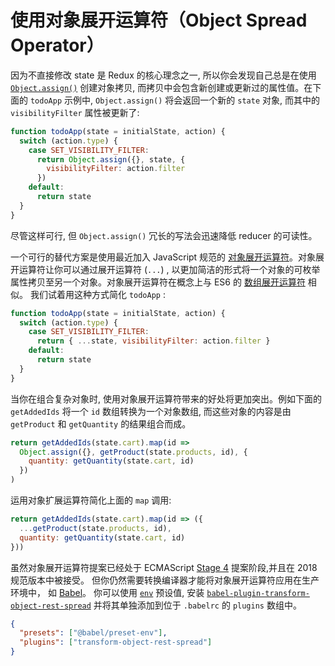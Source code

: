 # 使用对象展开运算符（Object Spread Operator）

因为不直接修改 state 是 Redux 的核心理念之一, 所以你会发现自己总是在使用 [`Object.assign()`](https://developer.mozilla.org/en/docs/Web/JavaScript/Reference/Global_Objects/Object/assign) 创建对象拷贝, 而拷贝中会包含新创建或更新过的属性值。在下面的 `todoApp` 示例中, `Object.assign()` 将会返回一个新的
`state` 对象, 而其中的 `visibilityFilter` 属性被更新了:

```javascript
function todoApp(state = initialState, action) {
  switch (action.type) {
    case SET_VISIBILITY_FILTER:
      return Object.assign({}, state, {
        visibilityFilter: action.filter
      })
    default:
      return state
  }
}
```

尽管这样可行, 但 `Object.assign()` 冗长的写法会迅速降低 reducer 的可读性。

一个可行的替代方案是使用最近加入 JavaScript 规范的 [对象展开运算符](https://github.com/tc39/proposal-object-rest-spread)。对象展开运算符让你可以通过展开运算符 (`...`) , 以更加简洁的形式将一个对象的可枚举属性拷贝至另一个对象。对象展开运算符在概念上与 ES6 的 [数组展开运算符](https://developer.mozilla.org/en-US/docs/Web/JavaScript/Reference/Operators/Spread_operator) 相似。 我们试着用这种方式简化 `todoApp` :

```javascript
function todoApp(state = initialState, action) {
  switch (action.type) {
    case SET_VISIBILITY_FILTER:
      return { ...state, visibilityFilter: action.filter }
    default:
      return state
  }
}
```

当你在组合复杂对象时, 使用对象展开运算符带来的好处将更加突出。例如下面的 `getAddedIds` 将一个 `id` 数组转换为一个对象数组, 而这些对象的内容是由 `getProduct` 和 `getQuantity` 的结果组合而成。

```javascript
return getAddedIds(state.cart).map(id =>
  Object.assign({}, getProduct(state.products, id), {
    quantity: getQuantity(state.cart, id)
  })
)
```

运用对象扩展运算符简化上面的 `map` 调用:

```javascript
return getAddedIds(state.cart).map(id => ({
  ...getProduct(state.products, id),
  quantity: getQuantity(state.cart, id)
}))
```

虽然对象展开运算符提案已经处于 ECMAScript [Stage 4](https://github.com/tc39/proposal-object-rest-spread#status-of-this-proposal) 提案阶段,并且在 2018 规范版本中被接受。 但你仍然需要转换编译器才能将对象展开运算符应用在生产环境中， 如 [Babel](http://babeljs.io/)。 你可以使用 [`env`](https://github.com/babel/babel/tree/master/packages/babel-preset-env) 预设值, 安装 [`babel-plugin-transform-object-rest-spread`](http://babeljs.io/docs/plugins/transform-object-rest-spread/) 并将其单独添加到位于 `.babelrc` 的 `plugins` 数组中。

```json
{
  "presets": ["@babel/preset-env"],
  "plugins": ["transform-object-rest-spread"]
}
```
